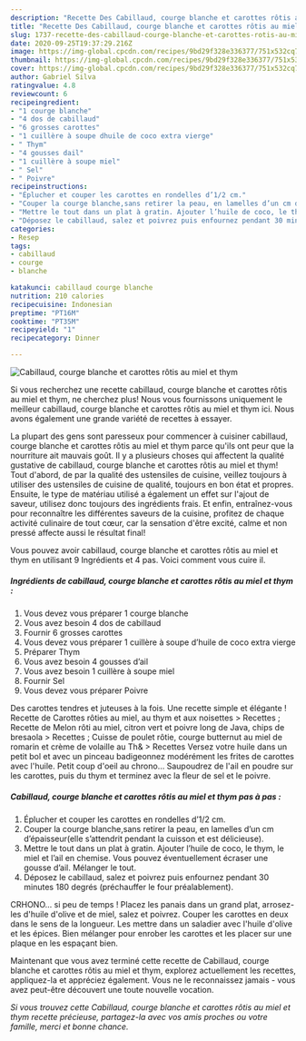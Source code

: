 ```yaml
---
description: "Recette Des Cabillaud, courge blanche et carottes rôtis au miel et thym"
title: "Recette Des Cabillaud, courge blanche et carottes rôtis au miel et thym"
slug: 1737-recette-des-cabillaud-courge-blanche-et-carottes-rotis-au-miel-et-thym
date: 2020-09-25T19:37:29.216Z
image: https://img-global.cpcdn.com/recipes/9bd29f328e336377/751x532cq70/cabillaud-courge-blanche-et-carottes-rotis-au-miel-et-thym-photo-principale-de-la-recette.jpg
thumbnail: https://img-global.cpcdn.com/recipes/9bd29f328e336377/751x532cq70/cabillaud-courge-blanche-et-carottes-rotis-au-miel-et-thym-photo-principale-de-la-recette.jpg
cover: https://img-global.cpcdn.com/recipes/9bd29f328e336377/751x532cq70/cabillaud-courge-blanche-et-carottes-rotis-au-miel-et-thym-photo-principale-de-la-recette.jpg
author: Gabriel Silva
ratingvalue: 4.8
reviewcount: 6
recipeingredient:
- "1 courge blanche"
- "4 dos de cabillaud"
- "6 grosses carottes"
- "1 cuillère à soupe dhuile de coco extra vierge"
- " Thym"
- "4 gousses dail"
- "1 cuillère à soupe miel"
- " Sel"
- " Poivre"
recipeinstructions:
- "Éplucher et couper les carottes en rondelles d’1/2 cm."
- "Couper la courge blanche,sans retirer la peau, en lamelles d’un cm d’épaisseur(elle s’attendrit pendant la cuisson et est délicieuse)."
- "Mettre le tout dans un plat à gratin. Ajouter l’huile de coco, le thym, le miel et l’ail en chemise. Vous pouvez éventuellement écraser une gousse d’ail. Mélanger le tout."
- "Déposez le cabillaud, salez et poivrez puis enfournez pendant 30 minutes 180 degrés (préchauffer le four préalablement)."
categories:
- Resep
tags:
- cabillaud
- courge
- blanche

katakunci: cabillaud courge blanche 
nutrition: 210 calories
recipecuisine: Indonesian
preptime: "PT16M"
cooktime: "PT35M"
recipeyield: "1"
recipecategory: Dinner

---
```



![Cabillaud, courge blanche et carottes rôtis au miel et thym](https://img-global.cpcdn.com/recipes/9bd29f328e336377/751x532cq70/cabillaud-courge-blanche-et-carottes-rotis-au-miel-et-thym-photo-principale-de-la-recette.jpg)

Si vous recherchez une recette cabillaud, courge blanche et carottes rôtis au miel et thym, ne cherchez plus! Nous vous fournissons uniquement le meilleur cabillaud, courge blanche et carottes rôtis au miel et thym ici. Nous avons également une grande variété de recettes à essayer.

La plupart des gens sont paresseux pour commencer à cuisiner cabillaud, courge blanche et carottes rôtis au miel et thym parce qu'ils ont peur que la nourriture ait mauvais goût. Il y a plusieurs choses qui affectent la qualité gustative de cabillaud, courge blanche et carottes rôtis au miel et thym! Tout d'abord, de par la qualité des ustensiles de cuisine, veillez toujours à utiliser des ustensiles de cuisine de qualité, toujours en bon état et propres. Ensuite, le type de matériau utilisé a également un effet sur l'ajout de saveur, utilisez donc toujours des ingrédients frais. Et enfin, entraînez-vous pour reconnaître les différentes saveurs de la cuisine, profitez de chaque activité culinaire de tout cœur, car la sensation d'être excité, calme et non pressé affecte aussi le résultat final!

<!--inarticleads1-->

Vous pouvez avoir cabillaud, courge blanche et carottes rôtis au miel et thym en utilisant 9 Ingrédients et 4 pas. Voici comment vous cuire il.

##### Ingrédients de cabillaud, courge blanche et carottes rôtis au miel et thym :

1. Vous devez vous préparer 1 courge blanche
1. Vous avez besoin 4 dos de cabillaud
1. Fournir 6 grosses carottes
1. Vous devez vous préparer 1 cuillère à soupe d’huile de coco extra vierge
1. Préparer  Thym
1. Vous avez besoin 4 gousses d’ail
1. Vous avez besoin 1 cuillère à soupe miel
1. Fournir  Sel
1. Vous devez vous préparer  Poivre


Des carottes tendres et juteuses à la fois. Une recette simple et élégante ! Recette de Carottes rôties au miel, au thym et aux noisettes &gt; Recettes ; Recette de Melon rôti au miel, citron vert et poivre long de Java, chips de bresaola &gt; Recettes ; Cuisse de poulet rôtie, courge butternut au miel de romarin et crème de volaille au Th&amp; &gt; Recettes Versez votre huile dans un petit bol et avec un pinceau badigeonnez modérément les frites de carottes avec l&#39;huile. Petit coup d&#39;oeil au chrono… Saupoudrez de l&#39;ail en poudre sur les carottes, puis du thym et terminez avec la fleur de sel et le poivre. 

<!--inarticleads2-->

##### Cabillaud, courge blanche et carottes rôtis au miel et thym pas à pas :

1. Éplucher et couper les carottes en rondelles d’1/2 cm.
1. Couper la courge blanche,sans retirer la peau, en lamelles d’un cm d’épaisseur(elle s’attendrit pendant la cuisson et est délicieuse).
1. Mettre le tout dans un plat à gratin. Ajouter l’huile de coco, le thym, le miel et l’ail en chemise. Vous pouvez éventuellement écraser une gousse d’ail. Mélanger le tout.
1. Déposez le cabillaud, salez et poivrez puis enfournez pendant 30 minutes 180 degrés (préchauffer le four préalablement).


CRHONO… si peu de temps ! Placez les panais dans un grand plat, arrosez-les d&#39;huile d&#39;olive et de miel, salez et poivrez. Couper les carottes en deux dans le sens de la longueur. Les mettre dans un saladier avec l&#39;huile d&#39;olive et les épices. Bien mélanger pour enrober les carottes et les placer sur une plaque en les espaçant bien. 

<!--inarticleads1-->

<p>
Maintenant que vous avez terminé cette recette de Cabillaud, courge blanche et carottes rôtis au miel et thym, explorez actuellement les recettes, appliquez-la et appréciez également. Vous ne le reconnaissez jamais - vous avez peut-être découvert une toute nouvelle vocation.
</p>

<p>
<i>Si vous trouvez cette Cabillaud, courge blanche et carottes rôtis au miel et thym recette précieuse, partagez-la avec vos amis proches ou votre famille, merci et bonne chance.</i>
</p>
